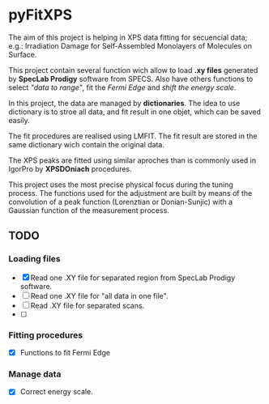 # pyFitXPS

The aim of this project is helping in XPS data fitting for secuencial data; e.g.: Irradiation Damage for Self-Assembled Monolayers of Molecules on Surface.

This project contain several function wich allow to load **.xy files** generated by **SpecLab Prodigy** software from SPECS. Also have others functions to select _"data to range"_, fit the _Fermi Edge_ and _shift the energy scale_.

In this project, the data are managed by **dictionaries**. The idea to use dictionary is to stroe all data, and fit result in one objet, which can be saved easily.

The fit procedures are realised using LMFIT. The fit result are stored in the same dictionary wich contain the original data. 

The XPS peaks are fitted using similar aproches than is commonly used in IgorPro by **XPSDOniach** procedures. 

This project uses the most precise physical focus during the tuning process. The functions used for the adjustment are built by means of the convolution of a peak function (Lorenztian or Donian-Sunjic) with a Gaussian function of the measurement process.

## TODO

### Loading files

- [x] Read one .XY file for separated region from SpecLab Prodigy software.
- [ ] Read one .XY file for "all data in one file".
- [ ] Read .XY file for separated scans.
- [ ]

### Fitting procedures

- [x] Functions to fit Fermi Edge

### Manage data

- [x] Correct energy scale.
